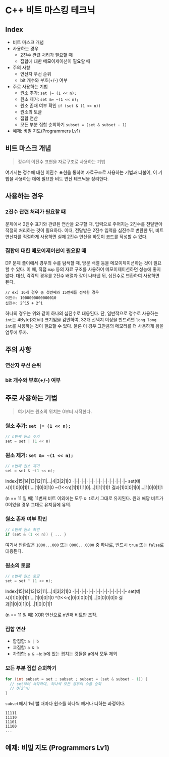 # C++ 비트 마스킹 테크닉

## Index
- 비트 마스크 개념
- 사용하는 경우
  - 2진수 관련 처리가 필요할 때
  - 집합에 대한 메모이제이션이 필요할 때
- 주의 사항
  - 연산자 우선 순위
  - bit 개수와 부호(+/-) 여부
- 주로 사용하는 기법
  - 원소 추가: `set |= (1 << n);`
  - 원소 제거: `set &= ~(1 << n);`
  - 원소 존재 여부 확인 `if (set & (1 << n))`
  - 원소의 토글
  - 집합 연산
  - 모든 부분 집합 순회하기 `subset = (set & subset - 1)`
- 예제: 비밀 지도(Programmers Lv1)

## 비트 마스크 개념

> 정수의 이진수 표현을 자료구조로 사용하는 기법

여기서는 정수에 대한 이진수 표현을 통하여 자료구조로 사용하는 기법과 더불어, 이 기법을 사용하는 데에 필요한 비트 연산 테크닉을 정리한다.

## 사용하는 경우

### 2진수 관련 처리가 필요할 때
문제에서 2진수 표기와 관련된 연산을 요구할 때, 입력으로 주어지는 2진수를 전달받아 적절히 처리하는 것이 필요하다. 이때, 전달받은 2진수 입력을 십진수로 변환한 뒤, 비트 연산자를 적절하게 사용하면 실제 2진수 연산을 하듯이 코드를 작성할 수 있다.

### 집합에 대한 메모이제이션이 필요할 때
DP 문제 풀이에서 경우의 수를 탐색할 때, 방문 배열 등을 메모이제이션하는 것이 필요할 수 있다. 이 때, 직접 `map` 등의 자료 구조를 사용하여 메모이제이션하면 성능에 좋지 않다. 대신, 각각의 경우를 2진수 배열과 같이 나타낸 뒤, 십진수로 변환하여 사용하면 된다.

```
// ex) 16개 경우 중 첫번째와 15번째를 선택한 경우
이진수: 1000000000000010
십진수: 2^15 + 2^1
```

하나의 경우는 위와 같이 하나의 십진수로 대응된다. 단, 일반적으로 정수로 사용하는 `int`는 4Byte(32bit) 크기임을 감안하여, 32개 선택지 이상을 만드려면 `long long int`를 사용하는 것이 필요할 수 있다. 물론 이 경우 그만큼의 메모리를 더 사용하게 됨을 염두에 두자.

## 주의 사항
### 연산자 우선 순위

### bit 개수와 부호(+/-) 여부

## 주로 사용하는 기법

> 여기서는 원소의 위치는 0부터 시작한다.

### 원소 추가: `set |= (1 << n);`
```cpp
// n번째 원소 추가
set = set | (1 << n)
```

### 원소 제거: `set &= ~(1 << n);`
```cpp
// n번째 원소 제거
set = set & ~(1 << n);
```
Index|15|14|13|12|11|...|4|3|2|1|0
-|-|-|-|-|-|-|-|-|-|-|-|-|-|-|-
set(예시)|1|0|0|1|1|...|1|0|0|1|0
~(1<<n)|1|1|1|1|0|...|1|1|1|1|1
결과|1|0|0|1|0|...|1|0|0|1|1

(n == 11 일 때) 11번째 비트 이외에는 모두 `& 1`로서 그대로 유지된다. 원래 해당 비트가 0이었을 경우 그대로 유지됨에 유의.

### 원소 존재 여부 확인
```cpp
// n번째 원소 확인
if (set & (1 << n)) { ... }
```

여기서 반환값은 `1000...000` 또는 `0000...0000` 중 하나로, 반드시 `true` 또는 `false`로 대응된다.

### 원소의 토글
```cpp
// n번째 원소 토글
set = set ^ (1 << n);
```
Index|15|14|13|12|11|...|4|3|2|1|0
-|-|-|-|-|-|-|-|-|-|-|-|-|-|-|-
set(예시)|1|0|0|1|1|...|1|0|0|1|0
^(1<<n)|0|0|0|0|1|...|0|0|0|0|0
결과|1|0|0|1|0|...|1|0|0|1|1

(n == 11 일 때) XOR 연산으로 n번째 비트만 조작.

### 집합 연산
- 합집합: `a | b`
- 교집합: `a & b`
- 차집합: `a & ~b`: b에 있는 겹치는 것들을 a에서 모두 제외

### 모든 부분 집합 순회하기
```cpp
for (int subset = set ; subset ; subset = (set & subset - 1)) {
  // set부터 시작하여, 하나씩 모든 경우의 수를 순회
  // O(2^n)
}
```

`subset`에서 1씩 뺄 때마다 원소를 하나씩 빼거나 더하는 과정이다.

```
11111
11110
11101
11100
...
```

## 예제: 비밀 지도 (Programmers Lv1)
